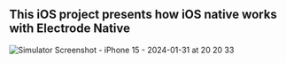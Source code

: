 
## This iOS project presents how iOS native works with Electrode Native


![Simulator Screenshot - iPhone 15 - 2024-01-31 at 20 20 33](https://github.com/quanghoang0101/ewallet-ios/assets/4881610/ca58a062-1bdb-411b-96c0-8e6eea2cd8fc)
